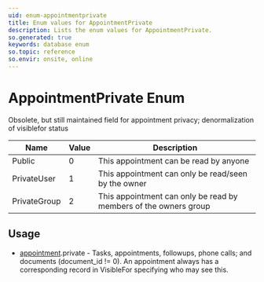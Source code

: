 ```yaml
---
uid: enum-appointmentprivate
title: Enum values for AppointmentPrivate
description: Lists the enum values for AppointmentPrivate.
so.generated: true
keywords: database enum
so.topic: reference
so.envir: onsite, online
---
```


# AppointmentPrivate Enum

Obsolete, but still maintained field for appointment privacy; denormalization of visiblefor status

| Name | Value | Description |
|------|-------|-------------|
|Public|0|This appointment can be read by anyone|
|PrivateUser|1|This appointment can only be read/seen by the owner|
|PrivateGroup|2|This appointment can only be read by members of the owners group|

## Usage

* [appointment](../appointment.md).private - Tasks, appointments, followups, phone calls; and documents (document_id != 0). An appointment always has a corresponding record in VisibleFor specifying who may see this. 
